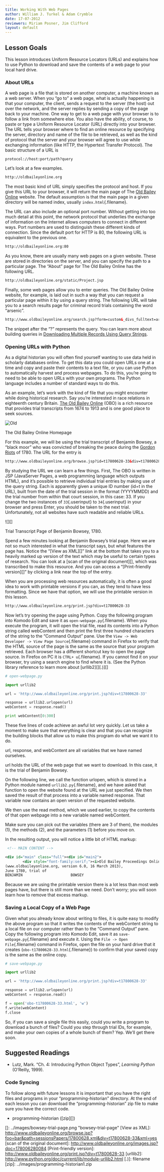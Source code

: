 ```yaml
---
title: Working With Web Pages
author: William J. Turkel & Adam Crymble
date: 17-07-2012
reviewers: Miriam Posner, Jim Clifford
layout: default
---
```


Lesson Goals
------------

This lesson introduces Uniform Resource Locators (URLs) and explains how
to use Python to download and save the contents of a web page to your
local hard drive.

### About URLs

A web page is a file that is stored on another computer, a machine known
as a web server. When you “go to” a web page, what is actually happening
is that your computer, the client, sends a request to the server (the
host) out over the network, and the server replies by sending a copy of
the page back to your machine. One way to get to a web page with your
browser is to follow a link from somewhere else. You also have the
ability, of course, to paste or type a Uniform Resource Locator (URL)
directly into your browser. The URL tells your browser where to find an
online resource by specifying the server, directory and name of the file
to be retrieved, as well as the kind of protocol that the server and
your browser will agree to use while exchanging information (like HTTP,
the Hypertext Transfer Protocol). The basic structure of a URL is

```
protocol://host:port/path?query
```

Let’s look at a few examples.

``` xml
http://oldbaileyonline.org
```

The most basic kind of URL simply specifies the protocol and host. If
you give this URL to your browser, it will return the main page of The
[Old Bailey Online][] website. The default assumption is that the main
page in a given directory will be named index, usually
`index.html`{.filename}.

The URL can also include an optional port number. Without getting into
too much detail at this point, the network protocol that underlies the
exchange of information on the Internet allows computers to connect in
different ways. Port numbers are used to distinguish these different
kinds of connection. Since the default port for HTTP is 80, the
following URL is equivalent to the previous one.

``` xml
http://oldbaileyonline.org:80
```

As you know, there are usually many web pages on a given website. These
are stored in directories on the server, and you can specify the path to
a particular page. The “About” page for The Old Bailey Online has the
following URL.

``` xml
http://oldbaileyonline.org/static/Project.jsp
```

Finally, some web pages allow you to enter queries. The Old Bailey
Online website, for example, is laid out in such a way that you can
request a particular page within it by using a query string. The
following URL will take you to a search results page for criminal record
trials containing the word “arsenic”.

``` xml
http://www.oldbaileyonline.org/search.jsp?form=custom&_divs_fulltext=arsenic
```

The snippet after the “?” represents the query. You can learn more about
building queries in [Downloading Multiple Records Using Query
Strings][].

### Opening URLs with Python

As a digital historian you will often find yourself wanting to use data
held in scholarly databases online. To get this data you could open URLs
one at a time and copy and paste their contents to a text file, or you
can use Python to automatically harvest and process webpages. To do
this, you’re going to need to be able to open URLs with your own
programs. The Python language includes a number of standard ways to do
this.

As an example, let’s work with the kind of file that you might encounter
while doing historical research. Say you’re interested in race relations
in eighteenth century Britain. [The Old Bailey Online][Old Bailey
Online] (OBO) is a rich resource that provides trial transcripts from
1674 to 1913 and is one good place to seek sources.

![Old][]

The Old Bailey Online Homepage 

For this example, we will be using the trial transcript of Benjamin
Bowsey, a “black moor” who was convicted of breaking the peace during
the [Gordon Riots][] of 1780. The URL for the entry is

``` xml
http://www.oldbaileyonline.org/browse.jsp?id=t17800628-33&div=t17800628-33
```

By studying the URL we can learn a few things. First, The OBO is written
in JSP (JavaServer Pages, a web programming language which outputs
HTML), and it’s possible to retrieve individual trial entries by making
use of the query string. Each is apparently given a unique ID number
(id=t in the URL), built from the date of the trial session in the
format (YYYYMMDD) and the trial number from within that court session,
in this case: 33. If you change the two instances of `33`{.userinput} to
`34`{.userinput} in your browser and press Enter, you should be taken to
the next trial. Unfortunately, not all websites have such readable and
reliable URLs.

![][]

Trial Transcript Page of Benjamin Bowsey, 1780.

Spend a few minutes looking at Benjamin Bowsey’s trial page. Here we are
not so much interested in what the transcript says, but what features
the page has. Notice the “[View as XML][]” link at the bottom that takes
you to a heavily marked up version of the text which may be useful to
certain types of research. You can look at a [scan of the original
document][], which was transcribed to make this resource. And you can
access a “[Print-friendly version][]” by clicking a link near the top of
the entry.

When you are processing web resources automatically, it is often a good
idea to work with printable versions if you can, as they tend to have
less formatting. Since we have that option, we will use the printable
version in this lesson.

``` xml
http://www.oldbaileyonline.org/print.jsp?div=t17800628-33
```

Now let’s try opening the page using Python. Copy the following program
into Komodo Edit and save it as `open-webpage.py`{.filename}. When you
execute the program, it will open the trial file, read its contents into
a Python string called webContent and then print the first three hundred
characters of the string to the “Command Output” pane. Use the
`View -> Web Developer -> View Page Source`{.filename} command in
Firefox to verify that the HTML source of the page is the same as the
source that your program retrieved. Each browser has a different
shortcut key to open the page source. In Firefox on PC it is
`CTRL+ u`{.filename}. If you cannot find it on your browser, try using a
search engine to find where it is. (See the Python library reference to
learn more about [urllib2][][.)][]

``` python
# open-webpage.py

import urllib2

url = 'http://www.oldbaileyonline.org/print.jsp?div=t17800628-33'

response = urllib2.urlopen(url)
webContent = response.read()

print webContent[0:300]
```

These five lines of code achieve an awful lot very quickly. Let us take
a moment to make sure that everything is clear and that you can
recognize the building blocks that allow us to make this program do what
we want it to do.

url, response, and webContent are all variables that we have named
ourselves.

url holds the URL of the web page that we want to download. In this
case, it is the trial of Benjamin Bowsey.

On the following line, we call the function urlopen, which is stored in
a Python module named `urllib2.py`{.filename}, and we have asked that
function to open the website found at the URL we just specified. We then
saved the result of that process into a variable named response. That
variable now contains an open version of the requested website.

We then use the read method, which we used earlier, to copy the contents
of that open webpage into a new variable named webContent.

Make sure you can pick out the variables (there are 3 of them), the
modules (1), the methods (2), and the parameters (1) before you move on.

In the resulting output, you will notice a little bit of HTML markup:

``` xml
 <!-- MAIN CONTENT -->

<div id="main" class="full"><div id="main2">
        <div style="font-family:serif;"><i>Old Bailey Proceedings Online</i>
(www.oldbaileyonline.org, version 6.0, 16 March 2013),
June 1780, trial of
BENJAMIN                      BOWSEY
```

Because we are using the printable version there is a lot less than most
web pages have, but there is still more than we need. Don’t worry; you
will soon learn how to remove that excess markup.

### Saving a Local Copy of a Web Page

Given what you already know about writing to files, it is quite easy to
modify the above program so that it writes the contents of the
webContent string to a local file on our computer rather than to the
“Command Output” pane. Copy the following program into Komodo Edit, save
it as `save-webpage.py`{.filename} and execute it. Using the
`File -> Open File`{.filename} command in Firefox, open the file on your
hard drive that it creates (`obo-t17800628-33.html`{.filename}) to
confirm that your saved copy is the same as the online copy.

``` python
# save-webpage.py

import urllib2

url = 'http://www.oldbaileyonline.org/print.jsp?div=t17800628-33'

response = urllib2.urlopen(url)
webContent = response.read()

f = open('obo-t17800628-33.html', 'w')
f.write(webContent)
f.close
```

So, if you can save a single file this easily, could you write a program
to download a bunch of files? Could you step through trial IDs, for
example, and make your own copies of a whole bunch of them? Yep. We’ll
get there soon.

Suggested Readings
------------------

-   Lutz, Mark. “Ch. 4: Introducing Python Object Types”, *Learning
    Python* (O’Reilly, 1999).

### Code Syncing

To follow along with future lessons it is important that you have the
right files and programs in your “programming-historian” directory. At
the end of each lesson you can download the “programming-historian” zip
file to make sure you have the correct code.

-   programming-historian ([zip][])

  [Old Bailey Online]: http://www.oldbaileyonline.org/
  [Downloading Multiple Records Using Query Strings]: ../lessons/downloading-multiple-records-using-query-strings
  [Old]: ../images/old-bailey.png "Old"
  [Gordon Riots]: http://en.wikipedia.org/wiki/Gordon_Riots
  []: ../images/bowsey-trial-page.png "bowsey-trial-page"
  [View as XML]: http://www.oldbaileyonline.org/browse.jsp?foo=bar&path=sessionsPapers/17800628.xml&div=t17800628-33&xml=yes
  [scan of the original document]: http://www.oldbaileyonline.org/images.jsp?doc=178006280084
  [Print-friendly version]: http://www.oldbaileyonline.org/print.jsp?div=t17800628-33
  [urllib2]: http://www.python.org/doc/current/lib/module-urllib2.html
  [.)]: filename
  [zip]: ../images/programming-historian1.zip
